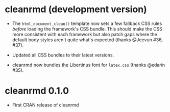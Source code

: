 # cleanrmd (development version)

* The `html_document_clean()` template now sets a few fallback CSS rules
  _before_ loading the framework's CSS bundle. This should make the CSS
  more consistent with each framework but also patch gaps where the
  default body styles aren't quite what's expected (thanks @Jeevun #36, #37).

* Updated all CSS bundles to their latest versions.

* cleanrmd now bundles the Libertinus font for `latex.css` (thanks @edarin #35).

# cleanrmd 0.1.0

* First CRAN release of cleanrmd
